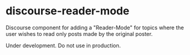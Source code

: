 # discourse-reader-mode
Discourse component for adding a "Reader-Mode" for topics where the user wishes to read only posts made by the original poster.

Under development. Do not use in production.
